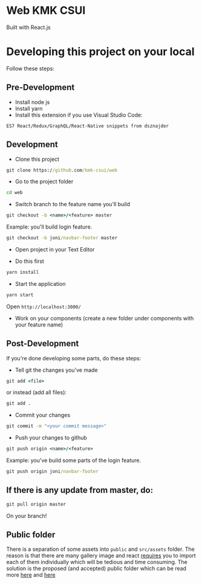 # Web KMK CSUI

Built with React.js

# Developing this project on your local

Follow these steps:

## Pre-Development
* Install node js
* Install yarn
* Install this extension if you use Visual Studio Code:
```
ES7 React/Redux/GraphQL/React-Native snippets from dsznajder
```

## Development
* Clone this project
```cmd
git clone https://github.com/kmk-csui/web
```

* Go to the project folder
```cmd
cd web
```

* Switch branch to the feature name you'll build
```cmd
git checkout -b <name>/<feature> master
```

Example: you'll build login feature.
```cmd
git checkout -b joni/navbar-footer master
```

* Open project in your Text Editor

* Do this first
```cmd
yarn install
```

* Start the application
```cmd
yarn start
```
Open `http://localhost:3000/`

* Work on your components (create a new folder under components with your feature name)

## Post-Development
If you're done developing some parts, do these steps:

* Tell git the changes you've made
```cmd
git add <file>
```
or instead (add all files):
```cmd
git add .
```

* Commit your changes
```cmd
git commit -m "<your commit message>"
```

* Push your changes to github
```cmd
git push origin <name>/<feature>
```

Example: you've build some parts of the login feature.
```cmd
git push origin joni/navbar-footer
```

## If there is any update from master, do:
```cmd
git pull origin master
```
On your branch!

## Public folder
There is a separation of some assets into `public` and `src/assets` folder. 
The reason is that there are many gallery image and react [requires](https://github.com/facebook/create-react-app/issues/585) 
you to import each of them individually which will be tedious and time consuming. 
The solution is the proposed (and accepted) public folder which can be read more 
[here](https://github.com/facebook/create-react-app/pull/703) 
and [here](https://create-react-app.dev/docs/using-the-public-folder/) 